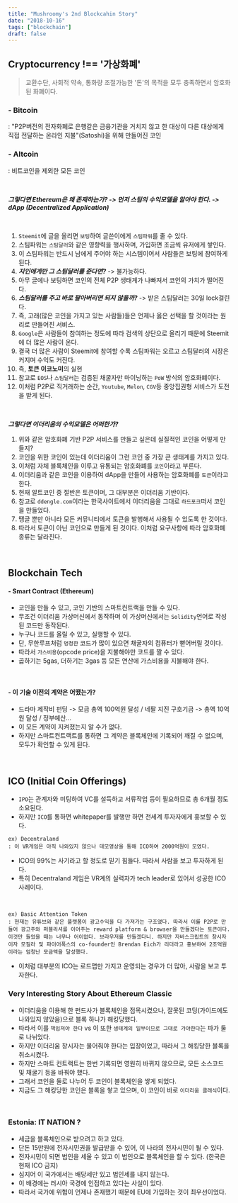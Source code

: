 ```yaml
---
title: "Mushroomy's 2nd Blockcahin Story"
date: "2018-10-16"
tags: ["blockchain"]
draft: false
---
```


## Cryptocurrency !== '가상화폐'
> 교환수단, 사회적 약속, 통화량 조절가능한 '돈'의 목적을 모두 충족하면서 암호화된 화폐이다.

### - Bitcoin
: "P2P버전의 전자화폐로 은행같은 금융기관을 거치지 않고 한 대상이 다른 대상에게 직접 전달하는 온라인 지불"(Satoshi)을 위해 만들어진 코인

### - Altcoin
: 비트코인을 제외한 모든 코인

<br />

***그렇다면 Ethereum은 왜 존재하는가? -> 먼저 스팀의 수익모델을 알아야 한다. -> dApp (Decentralized Application)***

<br />

1. `Steemit`에 글을 올리면 `보팅`하여 글쓴이에게 `스팀파워`를 줄 수 있다.
2. 스팀파워는 `스팀달러`와 같은 영향력을 행사하며, 가입하면 조금씩 유저에게 쌓인다.
3. 이 스팀파워는 반드시 남에게 주어야 하는 시스템이어서 사람들은 보팅에 참여하게 된다.
4. ***지인에게만 그 스팀달러를 준다면?*** -> 불가능하다.
5. 아무 글에나 보팅하면 코인의 전체 P2P 생태계가 나빠져서 코인의 가치가 떨어진다.
6. ***스팀달러를 주고 바로 팔아버리면 되지 않을까?*** -> 받은 스팀달러는 30일 lock걸린다.
7. 즉, 고래(많은 코인을 가지고 있는 사람들)들은 언제나 옳은 선택을 할 것이라는 원리로 만들어진 서비스.
8. `Google`은 사람들이 참여하는 정도에 따라 검색의 상단으로 올리기 때문에 Steemit에 더 많은 사람이 온다.
9. 결국 더 많은 사람이 Steemit에 참여할 수록 스팀파워는 오르고 스팀달러의 시장은 커지며 수익도 커진다.
10. 즉, **토큰 이코노미**의 실현
11. 참고로 `EOS`나 `스팀달러`는 검증된 채굴자만 마이닝하는 `PoW` 방식의 암호화폐이다.
12. 이처럼 P2P로 직거래하는 순간, `Youtube`, `Melon`, `CGV`등 중앙집권형 서비스가 도전을 받게 된다.

<br />

***그렇다면 이더리움의 수익모델은 어떠한가?***

1. 위와 같은 암호화폐 기반 P2P 서비스를 만들고 싶은데 실질적인 코인을 어떻게 만들지?
2. 코인을 위한 코인이 있는데 이더리움이 그런 코인 중 가장 큰 생태계를 가지고 있다.
3. 이처럼 자체 블록체인을 이루고 유통되는 암호화폐를 `코인`이라고 부른다.
4. 이더리움과 같은 코인을 이용하여 dApp을 만들어 사용하는 암호화폐를 `토큰`이라고 한다.
5. 현재 알트코인 중 절반은 토큰이며, 그 대부분은 이더리움 기반이다.
6. 참고로 `ddengle.com`이라는 한국사이트에서 이더리움을 그대로 `하드포크`떠서 코인을 만들었다.
7. 땡글 뿐만 아니라 모든 커뮤니티에서 토큰을 발행해서 사용될 수 있도록 한 것이다.
8. 따라서 토큰이 아닌 코인으로 만들게 된 것이다. 이처럼 요구사항에 따라 암호화폐 종류는 달라진다.

<br />

## Blockchain Tech
#### - Smart Contract (Ethereum)

- 코인을 만들 수 있고, 코인 기반의 스마트컨트랙을 만들 수 있다.
- 무조건 이더리움 가상머신에서 동작하며 이 가상머신에서는 `Solidity`언어로 작성된 코드만 동작된다.
- 누구나 코드를 올릴 수 있고, 실행할 수 있다.
- 단, 무한루프처럼 `멍청한` 코드가 많이 있으면 채굴자의 컴퓨터가 뻗어버릴 것이다.
- 따라서 `가스비용`(opcode price)을 지불해야만 코드를 짤 수 있다.
- 곱하기는 5gas, 더하기는 3gas 등 모든 연산에 가스비용을 지불해야 한다.

<br />

#### - 이 기술 이전의 계약은 어땠는가?

- 드라마 제작비 펀딩 -> 모금 총액 100억원 달성 / 네팔 지진 구호기금 -> 총액 10억원 달성 / 정부예산...
- 이 모든 계약이 지켜졌는지 알 수가 없다.
- 하지만 스마트컨트랙트를 통하면 그 계약은 블록체인에 기록되어 깨질 수 없으며, 모두가 확인할 수 있게 된다.

<br />

## ICO (Initial Coin Offerings)
- `IPO`는 관계자와 미팅하여 VC를 설득하고 서류작업 등이 필요하므로 총 6개월 정도 소요된다.
- 하지만 `ICO`를 통하면 whitepaper를 발행만 하면 전세계 투자자에게 홍보할 수 있다.

```
ex) Decentraland
: 이 VR게임은 아직 나와있지 않으나 데모영상을 통해 ICO하여 2000억원이 모였다.
```

- ICO의 99%는 사기라고 할 정도로 믿기 힘들다. 따라서 사람을 보고 투자하게 된다.
- 특히 Decentraland 게임은 VR계의 실력자가 tech leader로 있어서 성공한 ICO 사례이다.

<br />

```
ex) Basic Attention Token
: 현재는 유튜브와 같은 플랫폼이 광고수익을 다 가져가는 구조였다. 따라서 이를 P2P로 만들어 광고주와 퍼블리셔를 이어주는 reward platform & browser을 만들겠다는 토큰이다. 이것만 들었을 때는 너무나 어이없다. 브라우저를 만들겠다니. 하지만 자바스크립트의 창시자이자 모질라 및 파이어폭스의 co-founder인 Brendan Eich가 리더라고 홍보하여 2조억원이라는 엄청난 모금액을 달성했다.
```

- 이처럼 대부분의 ICO는 로드맵만 가지고 운영되는 경우가 더 많아, 사람을 보고 투자한다.

### Very Interesting Story About Ethereum Classic
- 이더리움을 이용해 한 펀드사가 블록체인을 접목시켰으나, 잘못된 코딩(가이드에도 나와있지 않았음)으로 블록 하나가 해킹당했다.
- 따라서 이를 `책임져야 한다` vs 이 또한 `생태계의 일부이므로 그대로 가야한다`는 파가 둘로 나뉘었다.
- 하지만 이더리움 창시자는 물어줘야 한다는 입장이었고, 따라서 그 해킹당한 블록을 취소시켰다.
- 하지만 스마트 컨트랙트는 한번 기록되면 영원히 바뀌지 않으므로, 모든 소스코드 및 채굴기 등을 바꿔야 했다.
- 그래서 코인을 둘로 나누어 두 코인이 블록체인을 쌓게 되었다.
- 지금도 그 해킹당한 코인은 블록을 쌓고 있으며, 이 코인이 바로 `이더리움 클래식`이다.

<br />

### Estonia: IT NATION ?
- 세금을 블록체인으로 받으려고 하고 있다.
- 단돈 15만원에 전자시민권을 발급받을 수 있어, 이 나라의 전자시민이 될 수 있다.
- 전자시민이 되면 법인을 세울 수 있고 이 법인으로 블록체인을 할 수 있다. (한국은 현재 ICO 금지)
- 심지어 이 국가에서는 배당세만 있고 법인세를 내지 않는다.
- 이 배경에는 러시아 국경에 인접하고 있다는 사실이 있다.
- 따라서 국가에 위험이 언제나 존재했기 때문에 EU에 가입하는 것이 최우선이었다.

